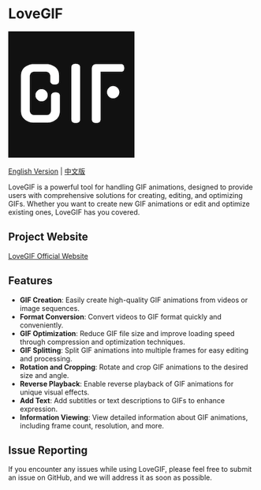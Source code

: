 # LoveGIF

![Project Logo](logo.png)

[English Version](README.md) | [中文版](README_CN.md)

LoveGIF is a powerful tool for handling GIF animations, designed to provide users with comprehensive solutions for creating, editing, and optimizing GIFs. Whether you want to create new GIF animations or edit and optimize existing ones, LoveGIF has you covered.

## Project Website

[LoveGIF Official Website](https://www.lovegif.top/)

## Features

- **GIF Creation**: Easily create high-quality GIF animations from videos or image sequences.
- **Format Conversion**: Convert videos to GIF format quickly and conveniently.
- **GIF Optimization**: Reduce GIF file size and improve loading speed through compression and optimization techniques.
- **GIF Splitting**: Split GIF animations into multiple frames for easy editing and processing.
- **Rotation and Cropping**: Rotate and crop GIF animations to the desired size and angle.
- **Reverse Playback**: Enable reverse playback of GIF animations for unique visual effects.
- **Add Text**: Add subtitles or text descriptions to GIFs to enhance expression.
- **Information Viewing**: View detailed information about GIF animations, including frame count, resolution, and more.

## Issue Reporting

If you encounter any issues while using LoveGIF, please feel free to submit an issue on GitHub, and we will address it as soon as possible.